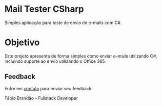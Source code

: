 # Mail Tester CSharp
Simples aplicação para teste de envio de e-mails com C#.

# Objetivo
Este projeto apresenta de forma simples como enviar e-mails utilizando C#, incluindo suporte ao envio utilizando o Office 365.

## Feedback

Entre em <a href="https://www.fabiobrandao.net.br/" target="_blank">contato</a> para enviar seu feedback.

Fábio Brandão - Fullstack Developer